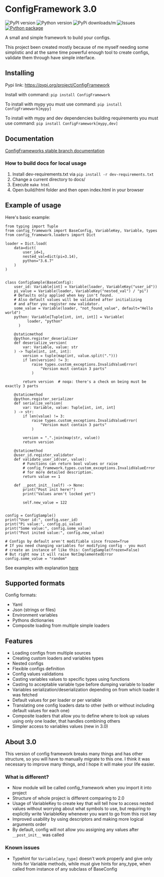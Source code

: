 # ConfigFramework 3.0
![PyPI version](https://img.shields.io/pypi/v/ConfigFramework)
![Python version](https://img.shields.io/pypi/pyversions/ConfigFramework)
![PyPi downloads/m](https://img.shields.io/pypi/dm/ConfigFramework)
![Issues](https://img.shields.io/github/issues/Rud356/ConfigFramework)
[![Python package](https://github.com/Rud356/ConfigFramework/actions/workflows/python-tests.yml/badge.svg)](https://github.com/Rud356/ConfigFramework/actions/workflows/python-tests.yml)

A small and simple framework to build your configs. 

This project been created mostly because of me myself needing some simplistic
and at the same time powerful enough tool to create configs, validate them through have simple interface.

## Installing
Pypi link: https://pypi.org/project/ConfigFramework

Install with command:
`pip install ConfigFramework`

To install with mypy you must use command:
`pip install ConfigFramework[mypy]`

To install with mypy and dev dependencies building requirements you must use command:
`pip install ConfigFramework[mypy,dev]`

## Documentation
[ConfigFrameworks stable branch documentation](https://configframework.readthedocs.io)

### How to build docs for local usage
1. Install dev-requirements.txt via `pip install -r dev-requirements.txt`
2. Change a current directory to docs/
3. Execute `make html`
4. Open build/html folder and then open index.html in your browser

## Example of usage

Here's basic example:
```python3
from typing import Tuple
from config_framework import BaseConfig, VariableKey, Variable, types
from config_framework.loaders import Dict

loader = Dict.load(
    data=dict(
        user_id=1,
        nested_val=dict(pi=3.14),
        python="3.6.7"
    )
)


class ConfigSample(BaseConfig):
    user_id: Variable[int] = Variable(loader, VariableKey("user_id"))
    pi_value = Variable(loader, VariableKey("nested_val") / "pi")
    # Defaults only applied when key isn't found.
    # Also default values will be validated after initializing
    # and after you register new validator.
    some_value = Variable(loader, "not_found_value", default="Hello world")
    python: Variable[Tuple[int, int, int]] = Variable(
          loader, "python"
      )

    @staticmethod
    @python.register_deserializer
    def deserialize_version(
        var: Variable, value: str
    ) -> Tuple[int, int, int]:
        version = tuple(map(int, value.split(".")))
        if len(version) != 3:
            raise types.custom_exceptions.InvalidValueError(
                "Version must contain 3 parts"
            )

        return version  # noqa: there's a check on being must be exactly 3 parts

    @staticmethod
    @python.register_serializer
    def serialize_version(
        var: Variable, value: Tuple[int, int, int]
    ) -> str:
        if len(value) != 3:
            raise types.custom_exceptions.InvalidValueError(
                "Version must contain 3 parts"
            )

        version = ".".join(map(str, value))
        return version
    
    @staticmethod
    @user_id.register_validator
    def validate_user_id(var, value):
        # Functions can return bool values or raise
        # config_framework.types.custom_exceptions.InvalidValueError
        # for more detailed description.
        return value == 1

    def __post_init__(self) -> None:
        print("Post init here!")
        print("Values aren't locked yet")

        self.new_value = 122


config = ConfigSample()
print("User id:", config.user_id)
print("Pi value:", config.pi_value)
print("Some value:", config.some_value)
print("Post inited value:", config.new_value)

# Configs by default aren't modifiable since frozen=True
# If you need changing variables for modifying config - you must
# create an instance of like this: ConfigSample(frozen=False)
# But right now it will raise NotImplementedError
config.some_value = "random"
```

See examples with explanation [here](https://github.com/Rud356/ConfigFramework/blob/master/examples/)

## Supported formats
Config formats:
- Yaml
- Json (strings or files)
- Environment variables
- Pythons dictionaries
- Composite loading from multiple simple loaders

## Features
- Loading configs from multiple sources
- Creating custom loaders and variables types
- Nested configs
- Flexible configs definition
- Config values validations
- Casting variables values to specific types using functions
- Casting to acceptable variable type before dumping variable to loader
- Variables serialization/deserialization depending on from which loader it was fetched
- Default values for per loader or per variable
- Translating one config loaders data to other (with or without including default values for each one)
- Composite loaders that allow you to define where to look up values using only one loader, that handles
  combining others
- Simpler access to variables values (new in 3.0)

## About 3.0
This version of config framework breaks many things and has other structure, 
so you will have to manually migrate to this one. I think it was necessary
to improve many things, and I hope it will make your life easier.

### What is different?
- Now module will be called config_framework when you import it into project
- Structure of whole project is different comparing to 2.0
- Usage of VariableKey to create key that will tell how to access nested values
without worrying about what symbols to use, but requiring to explicitly write
VariableKey whenever you want to go from this root key
- Improved usability by using descriptors and making more logical arguments order
- By default, config will not allow you
assigning any values after `__post_init__` was called

### Known issues
- Typehint for `Variable[any_type]` doesn't work properly and give
only hints for Variable methods, while must give hints for any_type, when
called from instance of any subclass of BaseConfig
